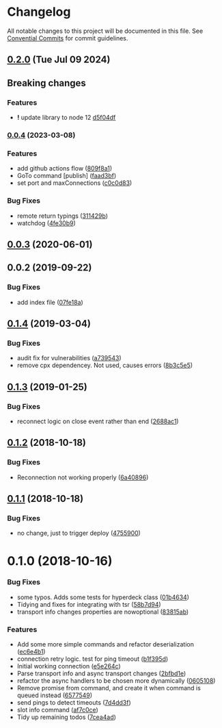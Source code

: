 # Changelog

All notable changes to this project will be documented in this file. See [Convential Commits](https://www.conventionalcommits.org/en/v1.0.0/#specification) for commit guidelines.

## [0.2.0](https://github.com/baltedewit/hyperdeck-server-connection/compare/0.0.4...v0.2.0) (Tue Jul 09 2024)

## Breaking changes

### Features

- **!** update library to node 12 [d5f04df](https://github.com/baltedewit/hyperdeck-server-connection/commit/d5f04df21f27c49d53ff0732371aea22a657982f)

### [0.0.4](https://github.com/baltedewit/hyperdeck-server-connection/compare/0.0.3...0.0.4) (2023-03-08)

### Features

- add github actions flow ([809f8a1](https://github.com/baltedewit/hyperdeck-server-connection/commit/809f8a1f9322b62444b48a00ae35dd0024df45a0))
- GoTo command [publish] ([faad3bf](https://github.com/baltedewit/hyperdeck-server-connection/commit/faad3bf2777f562a0feb08d0e5d6c54687ee64ee))
- set port and maxConnections ([c0c0d83](https://github.com/baltedewit/hyperdeck-server-connection/commit/c0c0d831792d343182dbbd3838f4cef9c8ecef40))

### Bug Fixes

- remote return typings ([311429b](https://github.com/baltedewit/hyperdeck-server-connection/commit/311429b1598eeae0f59b9e63254ba1abc912171a))
- watchdog ([4fe30b9](https://github.com/baltedewit/hyperdeck-server-connection/commit/4fe30b9a4f291f4d960557dde89b02b5f6c6294d))

<a name="0.0.3"></a>

## [0.0.3](https://github.com/baltedewit/hyperdeck-server-connection/compare/0.0.2...0.0.3) (2020-06-01)

<a name="0.0.2"></a>

## 0.0.2 (2019-09-22)

### Bug Fixes

- add index file ([07fe18a](https://github.com/baltedewit/hyperdeck-server-connection/commit/07fe18a))

<a name="0.1.4"></a>

## [0.1.4](https://github.com/nrkno/tv-automation-hyperdeck-connection/compare/0.1.3...0.1.4) (2019-03-04)

### Bug Fixes

- audit fix for vulnerabilities ([a739543](https://github.com/nrkno/tv-automation-hyperdeck-connection/commit/a739543))
- remove cpx dependencey. Not used, causes errors ([8b3c5e5](https://github.com/nrkno/tv-automation-hyperdeck-connection/commit/8b3c5e5))

<a name="0.1.3"></a>

## [0.1.3](https://github.com/nrkno/tv-automation-hyperdeck-connection/compare/0.1.2...0.1.3) (2019-01-25)

### Bug Fixes

- reconnect logic on close event rather than end ([2688ac1](https://github.com/nrkno/tv-automation-hyperdeck-connection/commit/2688ac1))

<a name="0.1.2"></a>

## [0.1.2](https://github.com/nrkno/tv-automation-hyperdeck-connection/compare/0.1.1...0.1.2) (2018-10-18)

### Bug Fixes

- Reconnection not working properly ([6a40896](https://github.com/nrkno/tv-automation-hyperdeck-connection/commit/6a40896))

<a name="0.1.1"></a>

## [0.1.1](https://github.com/nrkno/tv-automation-hyperdeck-connection/compare/0.1.0...0.1.1) (2018-10-18)

### Bug Fixes

- no change, just to trigger deploy ([4755900](https://github.com/nrkno/tv-automation-hyperdeck-connection/commit/4755900))

<a name="0.1.0"></a>

# 0.1.0 (2018-10-16)

### Bug Fixes

- some typos. Adds some tests for hyperdeck class ([01b4634](https://github.com/nrkno/tv-automation-hyperdeck-connection/commit/01b4634))
- Tidying and fixes for integrating with tsr ([58b7d94](https://github.com/nrkno/tv-automation-hyperdeck-connection/commit/58b7d94))
- transport info changes properties are nowoptional ([83815ab](https://github.com/nrkno/tv-automation-hyperdeck-connection/commit/83815ab))

### Features

- Add some more simple commands and refactor deserialization ([ec6e4b1](https://github.com/nrkno/tv-automation-hyperdeck-connection/commit/ec6e4b1))
- connection retry logic. test for ping timeout ([b1f395d](https://github.com/nrkno/tv-automation-hyperdeck-connection/commit/b1f395d))
- Initial working connection ([e5e264c](https://github.com/nrkno/tv-automation-hyperdeck-connection/commit/e5e264c))
- Parse transport info and async transport changes ([2bfbd1e](https://github.com/nrkno/tv-automation-hyperdeck-connection/commit/2bfbd1e))
- refactor the async handlers to be chosen more dynamically ([0605108](https://github.com/nrkno/tv-automation-hyperdeck-connection/commit/0605108))
- Remove promise from command, and create it when command is queued instead ([6577549](https://github.com/nrkno/tv-automation-hyperdeck-connection/commit/6577549))
- send pings to detect timeouts ([7d4dd3f](https://github.com/nrkno/tv-automation-hyperdeck-connection/commit/7d4dd3f))
- slot info command ([af7c0ce](https://github.com/nrkno/tv-automation-hyperdeck-connection/commit/af7c0ce))
- Tidy up remaining todos ([7cea4ad](https://github.com/nrkno/tv-automation-hyperdeck-connection/commit/7cea4ad))

